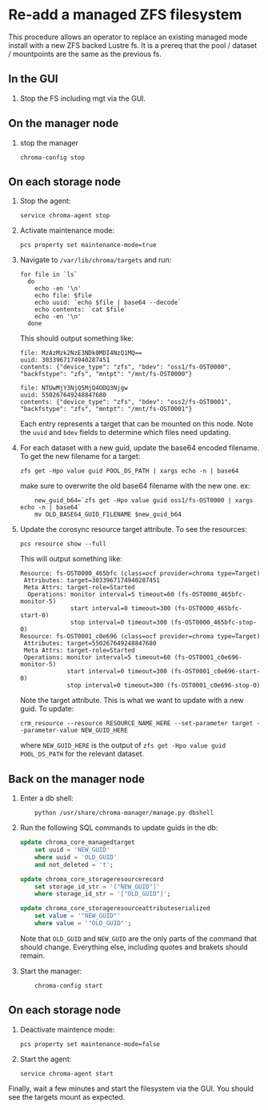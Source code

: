 # Re-add a managed ZFS filesystem

This procedure allows an operator to replace an existing managed mode install with a new ZFS backed Lustre fs. It is a prereq that the pool / dataset / mountpoints are the same as the previous fs.

## In the GUI

1.  Stop the FS including mgt via the GUI.

## On the manager node

1.  stop the manager

    ```shell
    chroma-config stop
    ```

## On each storage node

1.  Stop the agent:

    ```shell
    service chroma-agent stop
    ```

1.  Activate maintenance mode:

    ```shell
    pcs property set maintenance-mode=true
    ```

1.  Navigate to `/var/lib/chroma/targets` and run:

    ```shell
    for file in `ls`
      do
        echo -en '\n'
        echo file: $file
        echo uuid: `echo $file | base64 --decode`
        echo contents: `cat $file`
        echo -en '\n'
      done
    ```

    This should output something like:

    ```shell
    file: MzAzMzk2NzE3NDk0MDI4NzQ1MQ==
    uuid: 3033967174940287451
    contents: {"device_type": "zfs", "bdev": "oss1/fs-OST0000", "backfstype": "zfs", "mntpt": "/mnt/fs-OST0000"}

    file: NTUwMjY3NjQ5MjQ4ODQ3Njgw
    uuid: 550267649248847680
    contents: {"device_type": "zfs", "bdev": "oss2/fs-OST0001", "backfstype": "zfs", "mntpt": "/mnt/fs-OST0001"}
    ```

    Each entry represents a target that can be mounted on this node. Note the `uuid` and `bdev` fields to determine which files need updating.

1.  For each dataset with a new guid, update the base64 encoded filename. To get the new filename for a target:

    ```shell
    zfs get -Hpo value guid POOL_DS_PATH | xargs echo -n | base64
    ```

    make sure to overwrite the old base64 filename with the new one. ex:

    ```shell
        new_guid_b64=`zfs get -Hpo value guid oss1/fs-OST0000 | xargs echo -n | base64`
        mv OLD_BASE64_GUID_FILENAME $new_guid_b64
    ```

1.  Update the corosync resource target attribute. To see the resources:

    ```shell
    pcs resource show --full
    ```

    This will output something like:

    ```shell
    Resource: fs-OST0000_465bfc (class=ocf provider=chroma type=Target)
     Attributes: target=3033967174940287451
     Meta Attrs: target-role=Started
      Operations: monitor interval=5 timeout=60 (fs-OST0000_465bfc-monitor-5)
                  start interval=0 timeout=300 (fs-OST0000_465bfc-start-0)
                  stop interval=0 timeout=300 (fs-OST0000_465bfc-stop-0)
    Resource: fs-OST0001_c0e696 (class=ocf provider=chroma type=Target)
     Attributes: target=550267649248847680
     Meta Attrs: target-role=Started
     Operations: monitor interval=5 timeout=60 (fs-OST0001_c0e696-monitor-5)
                 start interval=0 timeout=300 (fs-OST0001_c0e696-start-0)
                 stop interval=0 timeout=300 (fs-OST0001_c0e696-stop-0)
    ```

    Note the target attribute. This is what we want to update with a new guid. To update:

    ```shell
    crm_resource --resource RESOURCE_NAME_HERE --set-parameter target --parameter-value NEW_GUID_HERE
    ```

    where `NEW_GUID_HERE` is the output of `zfs get -Hpo value guid POOL_DS_PATH` for the relevant dataset.

## Back on the manager node

1.  Enter a db shell:

    ```shell
        python /usr/share/chroma-manager/manage.py dbshell
    ```

1.  Run the following SQL commands to update guids in the db:

    ```sql
    update chroma_core_managedtarget
        set uuid = 'NEW_GUID'
        where uuid = 'OLD_GUID'
        and not_deleted = 't';

    update chroma_core_storageresourcerecord
        set storage_id_str = '["NEW_GUID"]'
        where storage_id_str = '["OLD_GUID"]';

    update chroma_core_storageresourceattributeserialized
        set value = '"NEW_GUID"'
        where value = '"OLD_GUID"';
    ```

    Note that `OLD_GUID` and `NEW_GUID` are the only parts of the command that should change. Everything else, including quotes and brakets should remain.

1.  Start the manager:

    ```shell
        chroma-config start
    ```

## On each storage node

1.  Deactivate maintence mode:

    ```shell
    pcs property set maintenance-mode=false
    ```

1.  Start the agent:

    ```shell
    service chroma-agent start
    ```

Finally, wait a few minutes and start the filesystem via the GUI. You should see the targets mount as expected.
